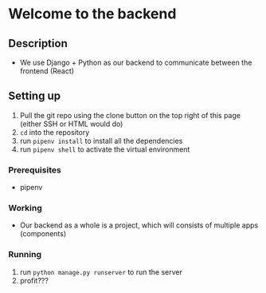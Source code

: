 # Welcome to the backend

## Description
* We use Django + Python as our backend to communicate between the frontend (React)

## Setting up

1. Pull the git repo using the clone button on the top right of this page (either SSH or HTML would do)
2. `cd` into the repository
3. run `pipenv install` to install all the dependencies
4. run `pipenv shell` to activate the virtual environment

### Prerequisites
* pipenv

### Working
* Our backend as a whole is a project, which will consists of multiple apps (components)
  
### Running 
1. run `python manage.py runserver` to run the server
2. profit???
